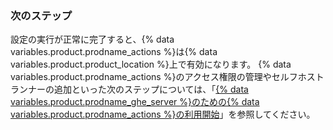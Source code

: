 ### 次のステップ

設定の実行が正常に完了すると、{% data variables.product.prodname_actions %}は{% data variables.product.product_location %}上で有効になります。 {% data variables.product.prodname_actions %}のアクセス権限の管理やセルフホストランナーの追加といった次のステップについては、「[{% data variables.product.prodname_ghe_server %}のための{% data variables.product.prodname_actions %}の利用開始](/admin/github-actions/getting-started-with-github-actions-for-github-enterprise-server#enabling-github-actions-with-your-storage-provider)」を参照してください。
